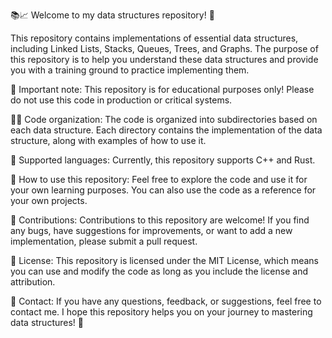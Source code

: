📚📈 Welcome to my data structures repository! 🌟

This repository contains implementations of essential data structures, including Linked Lists, Stacks, Queues, Trees, and Graphs. The purpose of this repository is to help you understand these data structures and provide you with a training ground to practice implementing them.

🚨 Important note: This repository is for educational purposes only! Please do not use this code in production or critical systems.

👨‍💻 Code organization:
The code is organized into subdirectories based on each data structure. Each directory contains the implementation of the data structure, along with examples of how to use it.

🤖 Supported languages:
Currently, this repository supports C++ and Rust.

🧰 How to use this repository:
Feel free to explore the code and use it for your own learning purposes. You can also use the code as a reference for your own projects.

🚀 Contributions:
Contributions to this repository are welcome! If you find any bugs, have suggestions for improvements, or want to add a new implementation, please submit a pull request.

📝 License:
This repository is licensed under the MIT License, which means you can use and modify the code as long as you include the license and attribution.

📩 Contact:
If you have any questions, feedback, or suggestions, feel free to contact me. I hope this repository helps you on your journey to mastering data structures! 💪
